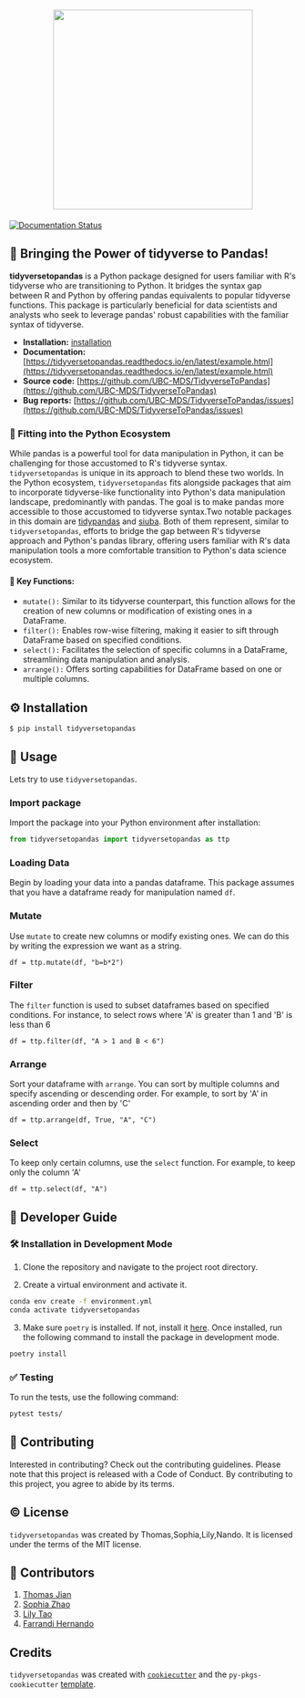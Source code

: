 <h1 align="center">
<img src="https://i.ibb.co/djVdtn9/ttp-logo.png" width="350">
</h1>

[![Documentation Status](https://readthedocs.org/projects/tidyversetopandas/badge/?version=latest)](https://tidyversetopandas.readthedocs.io/en/latest/?badge=latest)

## 💪 Bringing the Power of tidyverse to Pandas!

**tidyversetopandas** is a Python package designed for users familiar with R's tidyverse who are transitioning to Python. It bridges the syntax gap between R and Python by offering pandas equivalents to popular tidyverse functions. This package is particularly beneficial for data scientists and analysts who seek to leverage pandas' robust capabilities with the familiar syntax of tidyverse.

- **Installation:** [installation](#%EF%B8%8F-installation)
- **Documentation:** [https://tidyversetopandas.readthedocs.io/en/latest/example.html](https://tidyversetopandas.readthedocs.io/en/latest/example.html)
- **Source code:** [https://github.com/UBC-MDS/TidyverseToPandas](https://github.com/UBC-MDS/TidyverseToPandas)
- **Bug reports:** [https://github.com/UBC-MDS/TidyverseToPandas/issues](https://github.com/UBC-MDS/TidyverseToPandas/issues)

### 🐍 Fitting into the Python Ecosystem

While pandas is a powerful tool for data manipulation in Python, it can be challenging for those accustomed to R's tidyverse syntax. `tidyversetopandas` is unique in its approach to blend these two worlds. In the Python ecosystem, `tidyversetopandas` fits alongside packages that aim to incorporate tidyverse-like functionality into Python's data manipulation landscape, predominantly with pandas. The goal is to make pandas more accessible to those accustomed to tidyverse syntax.Two notable packages in this domain are [tidypandas](https://github.com/tidypyverse/tidypandas) and [siuba](https://github.com/machow/siuba). Both of them represent, similar to `tidyversetopandas`, efforts to bridge the gap between R's tidyverse approach and Python's pandas library, offering users familiar with R's data manipulation tools a more comfortable transition to Python's data science ecosystem.

#### 🔑 Key Functions:

- `mutate():` Similar to its tidyverse counterpart, this function allows for the creation of new columns or modification of existing ones in a DataFrame.
- `filter():` Enables row-wise filtering, making it easier to sift through DataFrame based on specified conditions.
- `select():` Facilitates the selection of specific columns in a DataFrame, streamlining data manipulation and analysis.
- `arrange():` Offers sorting capabilities for DataFrame based on one or multiple columns.

## ⚙️ Installation

```bash
$ pip install tidyversetopandas
```

## 🏃 Usage

Lets try to use `tidyversetopandas`.

### Import package
Import the package into your Python environment after installation:

```python
from tidyversetopandas import tidyversetopandas as ttp
```
### Loading Data
Begin by loading your data into a pandas dataframe. This package assumes that you have a dataframe ready for manipulation named `df`.

### Mutate
Use `mutate` to create new columns or modify existing ones. We can do this by writing the expression we want as a string.

```
df = ttp.mutate(df, "b=b*2")
```
### Filter
The `filter` function is used to subset dataframes based on specified conditions. For instance, to select rows where 'A' is greater than 1 and 'B' is less than 6
```
df = ttp.filter(df, "A > 1 and B < 6")
```
### Arrange

Sort your dataframe with `arrange`. You can sort by multiple columns and specify ascending or descending order. For example, to sort by 'A' in ascending order and then by 'C'
```
df = ttp.arrange(df, True, "A", "C")
```
### Select
To keep only certain columns, use the `select` function. For example, to keep only the column 'A'
```
df = ttp.select(df, "A")
```


## 📖 Developer Guide

### 🛠️ Installation in Development Mode

1. Clone the repository and navigate to the project root directory.

2. Create a virtual environment and activate it.

```bash
conda env create -f environment.yml
conda activate tidyversetopandas
```

3. Make sure `poetry` is installed. If not, install it [here](https://python-poetry.org/docs/). Once installed, run the following command to install the package in development mode.

```bash
poetry install
```

### ✅ Testing

To run the tests, use the following command:

```bash
pytest tests/
```

## 🤝 Contributing

Interested in contributing? Check out the contributing guidelines. Please note that this project is released with a Code of Conduct. By contributing to this project, you agree to abide by its terms.

## ©️ License

`tidyversetopandas` was created by Thomas,Sophia,Lily,Nando. It is licensed under the terms of the MIT license.

## 👥 Contributors

1. [Thomas Jian](https://github.com/786213750)
2. [Sophia Zhao](https://github.com/zth96)
3. [Lily Tao](https://github.com/LilyTao0531)
4. [Farrandi Hernando](https://github.com/farrandi)

## Credits

`tidyversetopandas` was created with [`cookiecutter`](https://cookiecutter.readthedocs.io/en/latest/) and the `py-pkgs-cookiecutter` [template](https://github.com/py-pkgs/py-pkgs-cookiecutter).

